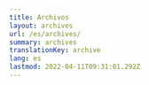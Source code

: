 ```yaml
---
title: Archivos
layout: archives
url: /es/archives/
summary: archives
translationKey: archive
lang: es
lastmod: 2022-04-11T09:31:01.292Z
---
```

